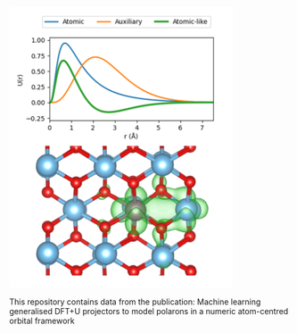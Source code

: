 <img src="Hubbard_projectors.png" width="400" />

This repository contains data from the publication: Machine learning generalised DFT+U projectors to model polarons in a numeric atom-centred orbital framework
